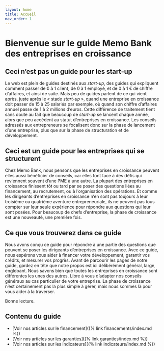 ```yaml
---
layout: home
title: Accueil
nav_order: 1
---
```


# Bienvenue sur le guide Memo Bank des entreprises en croissance

## Ceci n’est pas un guide pour les start-up

Le web est plein de guides destinés aux _start-up_, des guides qui expliquent comment passer de 0 à 1 client, de 0 à 1 employé, et de 0 à 1 € de chiffre d’affaires, et ainsi de suite. Mais peu de guides parlent de ce qui vient après, juste après le « stade *start-up* », quand une entreprise en croissance doit passer de 15 à 25 salariés par exemple, où quand son chiffre d’affaires annuel passe de 1 à 2 millions d’euros. Cette différence de traitement tient sans doute au fait que beaucoup de _start-up_ se lancent chaque année, alors que peu accèdent au statut d’entreprises en croissance. Les conseils adressés aux entrepreneurs se focalisent donc sur la phase de lancement d’une entreprise, plus que sur la phase de structuration et de développement.

## Ceci est un guide pour les entreprises qui se structurent

Chez Memo Bank, nous pensons que les entreprises en croissance peuvent elles aussi bénéficier de conseils, car elles font face à des défis qui reviennent souvent d’une PME à une autre. La plupart des entreprises en croissance finissent tôt ou tard par se poser des questions liées au financement, au recrutement, ou à l’organisation des opérations. Et comme les dirigeants d’entreprises en croissance n’en sont pas toujours à leur troisième ou quatrième aventure entrepreneuriale, ils ne peuvent pas tous compter sur leur seule expérience pour répondre aux questions qui leur sont posées. Pour beaucoup de chefs d’entreprise, la phase de croissance est une nouveauté, une première fois.

## Ce que vous trouverez dans ce guide

Nous avons conçu ce guide pour répondre à une partie des questions que peuvent se poser les dirigeants d’entreprises en croissance. Avec ce guide, nous espérons vous aider à financer votre développement, garantir vos crédits, et mesurer vos progrès. Avant de parcourir les pages de notre guide, gardez en tête que notre propos est ici délibérément général, large, englobant. Nous savons bien que toutes les entreprises en croissance sont différentes les unes des autres. Libre à vous d’adapter nos conseils généraux au cas particulier de votre entreprise. La phase de croissance n’est certainement pas la plus simple à gérer, mais nous sommes là pour vous aider à la traverser.

Bonne lecture.

## Contenu du guide

- [Voir nos articles sur le financement]({% link financements/index.md %})
- [Voir nos articles sur les garanties]({% link garanties/index.md %})
- [Voir nos articles sur les indicateurs]({% link indicateurs/index.md %})
